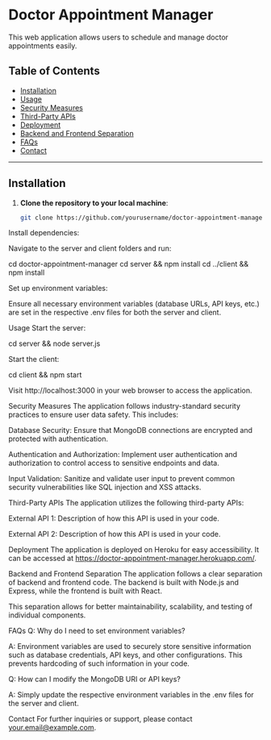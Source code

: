 # Doctor Appointment Manager

This web application allows users to schedule and manage doctor appointments easily.

## Table of Contents

- [Installation](#installation)
- [Usage](#usage)
- [Security Measures](#security-measures)
- [Third-Party APIs](#third-party-apis)
- [Deployment](#deployment)
- [Backend and Frontend Separation](#backend-and-frontend-separation)
- [FAQs](#faqs)
- [Contact](#contact)

---

## Installation

1. **Clone the repository to your local machine**:

   ```bash
   git clone https://github.com/yourusername/doctor-appointment-manager.git


Install dependencies:

Navigate to the server and client folders and run:

cd doctor-appointment-manager
cd server && npm install
cd ../client && npm install

Set up environment variables:

Ensure all necessary environment variables (database URLs, API keys, etc.) are set in the respective .env files for both the server and client.

Usage
Start the server:

cd server && node server.js

Start the client:

cd client && npm start

Visit http://localhost:3000 in your web browser to access the application.

Security Measures
The application follows industry-standard security practices to ensure user data safety. This includes:

Database Security: Ensure that MongoDB connections are encrypted and protected with authentication.

Authentication and Authorization: Implement user authentication and authorization to control access to sensitive endpoints and data.

Input Validation: Sanitize and validate user input to prevent common security vulnerabilities like SQL injection and XSS attacks.

Third-Party APIs
The application utilizes the following third-party APIs:

External API 1: Description of how this API is used in your code.

External API 2: Description of how this API is used in your code.

Deployment
The application is deployed on Heroku for easy accessibility. It can be accessed at https://doctor-appointment-manager.herokuapp.com/.

Backend and Frontend Separation
The application follows a clear separation of backend and frontend code. The backend is built with Node.js and Express, while the frontend is built with React.

This separation allows for better maintainability, scalability, and testing of individual components.

FAQs
Q: Why do I need to set environment variables?

A: Environment variables are used to securely store sensitive information such as database credentials, API keys, and other configurations. This prevents hardcoding of such information in your code.

Q: How can I modify the MongoDB URI or API keys?

A: Simply update the respective environment variables in the .env files for the server and client.

Contact
For further inquiries or support, please contact your.email@example.com.
